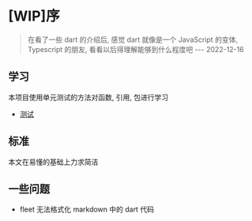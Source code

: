 # [WIP]序

> 在看了一些 dart 的介绍后, 感觉 dart 就像是一个 JavaScript 的变体, Typescript 的朋友, 看看以后得理解能够到什么程度吧 --- 2022-12-16

## 学习

本项目使用单元测试的方法对函数, 引用, 包进行学习

- [测试](7_tests/readme.md)

## 标准

本文在易懂的基础上力求简洁


## 一些问题

- fleet 无法格式化 markdown 中的 dart 代码
